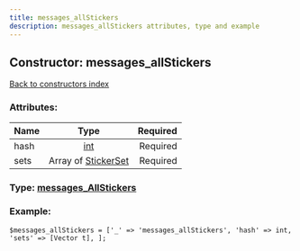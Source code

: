 ```yaml
---
title: messages_allStickers
description: messages_allStickers attributes, type and example
---
```

## Constructor: messages\_allStickers  
[Back to constructors index](index.md)



### Attributes:

| Name     |    Type       | Required |
|----------|:-------------:|---------:|
|hash|[int](../types/int.md) | Required|
|sets|Array of [StickerSet](../types/StickerSet.md) | Required|



### Type: [messages\_AllStickers](../types/messages_AllStickers.md)


### Example:

```
$messages_allStickers = ['_' => 'messages_allStickers', 'hash' => int, 'sets' => [Vector t], ];
```  

